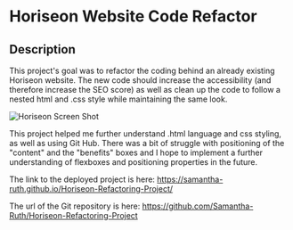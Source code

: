 # Horiseon Website Code Refactor

## Description

This project's goal was to refactor the coding behind an already existing Horiseon website.  The new code should increase the accessibility (and therefore increase the SEO score) as well as clean up the code to follow a nested html and .css style while maintaining the same look. 

![Horiseon Screen Shot](https://user-images.githubusercontent.com/64170123/164998317-a2842481-ff6d-4aa5-9486-b9194a59bc87.jpg)


This project helped me further understand .html language and css styling, as well as using Git Hub.  There was a bit of struggle with positioning of the "content" and the "benefits" boxes and I hope to implement a further understanding of flexboxes and positioning properties in the future.  


The link to the deployed project is here: https://samantha-ruth.github.io/Horiseon-Refactoring-Project/

The url of the Git repository is here: https://github.com/Samantha-Ruth/Horiseon-Refactoring-Project
